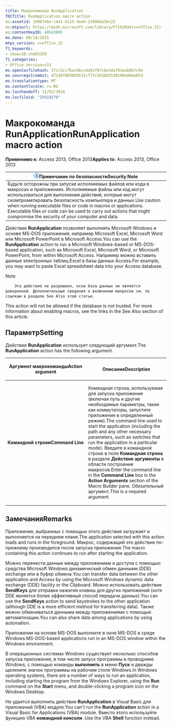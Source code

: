 ```yaml
---
title: Макрокоманда RunApplication
TOCTitle: RunApplication macro action
ms:assetid: 29967e6e-c441-b115-3ee6-2299b8a3bc25
ms:mtpsurl: https://msdn.microsoft.com/library/Ff192038(v=office.15)
ms:contentKeyID: 48543885
ms.date: 09/18/2015
mtps_version: v=office.15
f1_keywords:
- vbaac10.chm93359
f1_categories:
- Office.Version=v15
ms.openlocfilehash: 2fcc3cc7bac9bcc4ab1f87c6e3da791eab06fc94
ms.sourcegitcommit: d7248f803002b31cf7fc561b03530199a9b0a8fd
ms.translationtype: MT
ms.contentlocale: ru-RU
ms.lasthandoff: 11/02/2018
ms.locfileid: "25919278"
---
```

# <a name="runapplication-macro-action"></a><span data-ttu-id="f4495-102">Макрокоманда RunApplication</span><span class="sxs-lookup"><span data-stu-id="f4495-102">RunApplication macro action</span></span>


<span data-ttu-id="f4495-103">**Применимо к**: Access 2013, Office 2013</span><span class="sxs-lookup"><span data-stu-id="f4495-103">**Applies to**: Access 2013, Office 2013</span></span>

<table>
<thead>
<tr class="header">
<th><img src="media/access-alert-security.gif" title="Примечание по безопасности" alt="Security note" /><span data-ttu-id="f4495-105"><strong>Примечание по безопасности</strong></span><span class="sxs-lookup"><span data-stu-id="f4495-105"><strong>Security Note</strong></span></span></th>
</tr>
</thead>
<tbody>
<tr class="odd">
<td><span data-ttu-id="f4495-p101">Будьте осторожны при запуске исполняемых файлов или кода в макросах и приложениях. Исполняемые файлы или код могут использоваться для выполнения действий, которые могут скомпрометировать безопасность компьютера и данных.</span><span class="sxs-lookup"><span data-stu-id="f4495-p101">Use caution when running executable files or code in macros or applications. Executable files or code can be used to carry out actions that might compromise the security of your computer and data.</span></span></td>
</tr>
</tbody>
</table>


<span data-ttu-id="f4495-108">Действие **RunApplication** позволяет выполнять Microsoft Windows и основе MS-DOS приложения, например Microsoft Excel, Microsoft Word или Microsoft PowerPoint в Microsoft Access.</span><span class="sxs-lookup"><span data-stu-id="f4495-108">You can use the **RunApplication** action to run a Microsoft Windows-based or MS-DOS-based application, such as Microsoft Excel, Microsoft Word, or Microsoft PowerPoint, from within Microsoft Access.</span></span> <span data-ttu-id="f4495-109">Например можно вставить данные электронных таблиц Excel в базы данных Access.</span><span class="sxs-lookup"><span data-stu-id="f4495-109">For example, you may want to paste Excel spreadsheet data into your Access database.</span></span>


> [!NOTE]
> <P><span data-ttu-id="f4495-p103">
		Эта действие не разрешено, если база данных не является доверенной. Дополнительные сведения о включении макросов см. по ссылкам в разделе See Also этой статьи.
</span><span class="sxs-lookup"><span data-stu-id="f4495-p103">This action will not be allowed if the database is not trusted. For more information about enabling macros, see the links in the See Also section of this article.</span></span></P>



## <a name="setting"></a><span data-ttu-id="f4495-112">Параметр</span><span class="sxs-lookup"><span data-stu-id="f4495-112">Setting</span></span>

<span data-ttu-id="f4495-113">Действие **RunApplication** использует следующий аргумент.</span><span class="sxs-lookup"><span data-stu-id="f4495-113">The **RunApplication** action has the following argument.</span></span>

<table>
<colgroup>
<col style="width: 50%" />
<col style="width: 50%" />
</colgroup>
<thead>
<tr class="header">
<th><p><span data-ttu-id="f4495-114">Аргумент макрокоманды</span><span class="sxs-lookup"><span data-stu-id="f4495-114">Action argument</span></span></p></th>
<th><p><span data-ttu-id="f4495-115">Описание</span><span class="sxs-lookup"><span data-stu-id="f4495-115">Description</span></span></p></th>
</tr>
</thead>
<tbody>
<tr class="odd">
<td><p><span data-ttu-id="f4495-116"><strong>Командной строки</strong></span><span class="sxs-lookup"><span data-stu-id="f4495-116"><strong>Command Line</strong></span></span></p></td>
<td><p><span data-ttu-id="f4495-117">Командная строка, используемая для запуска приложения (включая путь и другие необходимые параметры, такие как коммутаторы, запустите приложение в определенный режим).</span><span class="sxs-lookup"><span data-stu-id="f4495-117">The command line used to start the application (including the path and any other necessary parameters, such as switches that run the application in a particular mode).</span></span> <span data-ttu-id="f4495-118">Введите в командной строке в поле <strong>Командная строка</strong> в разделе <strong>Действие аргументы</strong> в области построения макросов.</span><span class="sxs-lookup"><span data-stu-id="f4495-118">Enter the command line in the <strong>Command Line</strong> box in the <strong>Action Arguments</strong> section of the Macro Builder pane.</span></span> <span data-ttu-id="f4495-119">Обязательный аргумент.</span><span class="sxs-lookup"><span data-stu-id="f4495-119">This is a required argument.</span></span></p></td>
</tr>
</tbody>
</table>


## <a name="remarks"></a><span data-ttu-id="f4495-120">Замечания</span><span class="sxs-lookup"><span data-stu-id="f4495-120">Remarks</span></span>

<span data-ttu-id="f4495-121">Приложения, выбранных с помощью этого действия загружает и выполняется на переднем плане.</span><span class="sxs-lookup"><span data-stu-id="f4495-121">The application selected with this action loads and runs in the foreground.</span></span> <span data-ttu-id="f4495-122">Макрос, содержащий это действие по-прежнему производится после запуска приложения.</span><span class="sxs-lookup"><span data-stu-id="f4495-122">The macro containing this action continues to run after starting the application.</span></span>

<span data-ttu-id="f4495-123">Можно перенести данные между приложением и доступа с помощью средства Microsoft Windows динамический обмен данными (DDE) exchange или в буфер обмена.</span><span class="sxs-lookup"><span data-stu-id="f4495-123">You can transfer data between the other application and Access by using the Microsoft Windows dynamic data exchange (DDE) facility or the Clipboard.</span></span> <span data-ttu-id="f4495-124">Можно использовать действие **SendKeys** для отправки нажатия клавиш для других приложений (хотя DDE является более эффективный способ передачи данных).</span><span class="sxs-lookup"><span data-stu-id="f4495-124">You can use the **SendKeys** action to send keystrokes to the other application (although DDE is a more efficient method for transferring data).</span></span> <span data-ttu-id="f4495-125">Также можно обмениваться данными между приложениями с помощью автоматизации.</span><span class="sxs-lookup"><span data-stu-id="f4495-125">You can also share data among applications by using automation.</span></span>

<span data-ttu-id="f4495-126">Приложения на основе MS-DOS выполните в окне MS-DOS в среде Windows.</span><span class="sxs-lookup"><span data-stu-id="f4495-126">MS-DOS-based applications run in an MS-DOS window within the Windows environment.</span></span>

<span data-ttu-id="f4495-127">В операционных системах Windows существует несколько способов запуска приложения, в том числе запуск программы в проводнике Windows, с помощью команды **выполнить** в меню **Пуск** и дважды щелкните значок программы на рабочем столе Windows.</span><span class="sxs-lookup"><span data-stu-id="f4495-127">In Windows operating systems, there are a number of ways to run an application, including starting the program from the Windows Explorer, using the **Run** command on the **Start** menu, and double-clicking a program icon on the Windows Desktop.</span></span>

<span data-ttu-id="f4495-128">Не удается выполнить действие **RunApplication** в Visual Basic для приложений (VBA) модуля.</span><span class="sxs-lookup"><span data-stu-id="f4495-128">You can't run the **RunApplication** action in a Visual Basic for Applications (VBA) module.</span></span> <span data-ttu-id="f4495-129">Вместо этого используйте функцию VBA **командной консоли** .</span><span class="sxs-lookup"><span data-stu-id="f4495-129">Use the VBA **Shell** function instead.</span></span>

